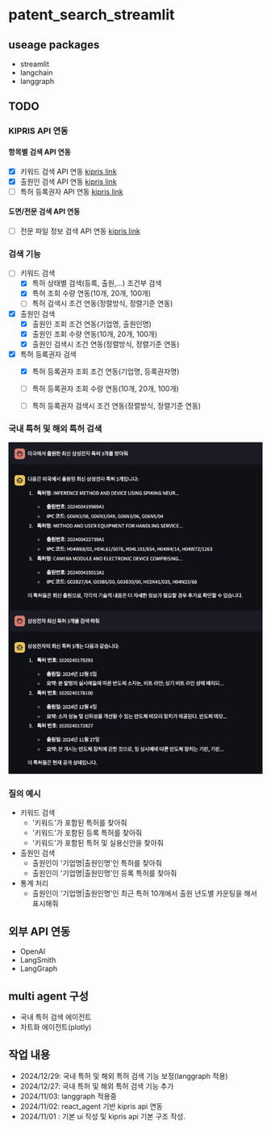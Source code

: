 # patent_search_streamlit

## useage packages

* streamlit
* langchain
* langgraph

## TODO

### KIPRIS API 연동

#### 항목별 검색 API 연동

* [X] 키워드 검색 API 연동 [kipris link](https://plus.kipris.or.kr/portal/data/service/DBII_000000000000001/view.do?menuNo=200100&kppBCode=&kppMCode=&kppSCode=&subTab=SC001&entYn=N&clasKeyword=#soap_ADI_0000000000010162)
* [X] 출원인 검색 API 연동 [kipris link](https://plus.kipris.or.kr/portal/data/service/DBII_000000000000001/view.do?menuNo=200100&kppBCode=&kppMCode=&kppSCode=&subTab=SC001&entYn=N&clasKeyword=#soap_ADI_0000000000015118)
* [ ] 특허 등록권자 API 연동 [kipris link](https://plus.kipris.or.kr/portal/data/service/DBII_000000000000001/view.do?menuNo=200100&kppBCode=&kppMCode=&kppSCode=&subTab=SC001&entYn=N&clasKeyword=#soap_ADI_0000000000015121)

#### 도면/전문 검색 API 연동

* [ ] 전문 파일 정보 검색 API 연동 [kipris link](https://plus.kipris.or.kr/portal/data/service/DBII_000000000000001/view.do?menuNo=200100&kppBCode=&kppMCode=&kppSCode=&subTab=SC001&entYn=N&clasKeyword=#soap_ADI_0000000000015134)

### 검색 기능

* [ ] 키워드 검색
  * [X] 특허 상태별 검색(등록, 출원,...) 조건부 검색
  * [X] 특허 조회 수량 연동(10개, 20개, 100개)
  * [ ] 특허 검색시 조건 연동(정렬방식, 정렬기준 연동)
* [X] 출원인 검색
  * [X] 출원인 조회 조건 연동(기업명, 출원인명)
  * [X] 출원인 조회 수량 연동(10개, 20개, 100개)
  * [X] 출원인 검색시 조건 연동(정렬방식, 정렬기준 연동)
* [X] 특허 등록권자 검색
  * [X] 특허 등록권자 조회 조건 연동(기업명, 등록권자명)
  * [ ] 특허 등록권자 조회 수량 연동(10개, 20개, 100개)
  * [ ] 특허 등록권자 검색시 조건 연동(정렬방식, 정렬기준 연동)


### 국내 특허 및 해외 특허 검색 
![image](assets/testcase1.png)
### 질의 예시

* 키워드 검색
  * '키워드'가 포함된 특허를 찾아줘
  * '키워드'가 포함된 등록 특허를 찾아줘
  * '키워드'가 포함된 특허 및 실용신안을 찾아줘
* 출원인 검색
  * 출원인이 '기업명|출원인명'인 특허를 찾아줘
  * 출원인이 '기업명|출원인명'인 등록 특허를  찾아줘
* 통계 처리
  * 출원인이 '기업명|출원인명'인 최근 특허 10개에서 출원 년도별 카운팅을 해서 표시해줘

## 외부 API 연동

* OpenAI
* LangSmith
* LangGraph

## multi agent 구성

* 국내 특허 검색 에이전트
* 차트화 에이전트(plotly)


## 작업 내용
- 2024/12/29: 국내 특허 및 해외 특허 검색 기능 보정(langgraph 적용)
- 2024/12/27: 국내 특허 및 해외 특허 검색 기능 추가
- 2024/11/03: langgraph 적용중
- 2024/11/02: react_agent 기반 kipris api 연동
- 2024/11/01 : 기본 ui 작성 및 kipris api 기본 구조 작성.
